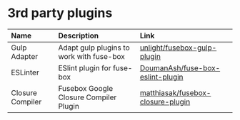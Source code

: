 # 3rd party plugins

| Name             | Description                              | Link                                                                                      |
|:-----------------|:-----------------------------------------|:------------------------------------------------------------------------------------------|
| Gulp Adapter     | Adapt gulp plugins to work with fuse-box | [unlight/fusebox-gulp-plugin](https://github.com/unlight/fusebox-gulp-plugin)             |
| ESLinter         | ESlint plugin for fuse-box               | [DoumanAsh/fuse-box-eslint-plugin](https://github.com/DoumanAsh/fuse-box-eslint-plugin)   |
| Closure Compiler | Fusebox Google Closure Compiler Plugin   | [matthiasak/fusebox-closure-plugin](https://github.com/matthiasak/fusebox-closure-plugin) |
